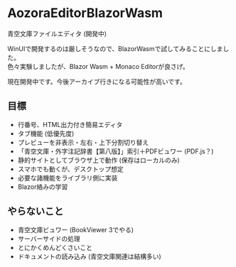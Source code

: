 # AozoraEditorBlazorWasm
青空文庫ファイルエディタ (開発中)

WinUIで開発するのは厳しそうなので、BlazorWasmで試してみることにしました。  
色々実験しましたが、Blazor Wasm + Monaco Editorが良さげ。

現在開発中です。今後アーカイブ行きになる可能性が高いです。

## 目標
* 行番号、HTML出力付き簡易エディタ
* タブ機能 (低優先度)
* プレビューを非表示・左右・上下分割切り替え
* 「青空文庫・外字注記辞書【第八版】」索引＋PDFビュワー (PDF.js？)
* 静的サイトとしてブラウザ上で動作 (保存はローカルのみ)
* スマホでも動くが、デスクトップ想定
* 必要な諸機能をライブラリ側に実装
* Blazor絡みの学習

## やらないこと
* 青空文庫ビュワー (BookViewer 3でやる)
* サーバーサイドの処理
* とにかくめんどくさいこと
* ドキュメントの読み込み (青空文庫関連は結構多い)
